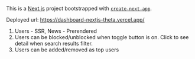 This is a [Next.js](https://nextjs.org/) project bootstrapped with [`create-next-app`](https://github.com/vercel/next.js/tree/canary/packages/create-next-app).

Deployed url:
https://dashboard-nextjs-theta.vercel.app/

1. Users - SSR, News - Prerendered
2. Users can be blocked/unblocked when toggle button is on. Click to see detail when search results filter.
3. Users can be added/removed as top users
